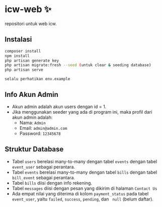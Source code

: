 # icw-web ✨

repositori untuk web icw.

## Instalasi
```bash
composer install
npm install
php artisan generate key
php artisan migrate:fresh --seed (untuk clear & seeding database)
php artisan serve
```

```
selalu perhatikan env.example
```

## Info Akun Admin
* Akun admin adalah akun users dengan id = 1.
* Jika menggunakan seeder yang ada di program ini, maka profil dari akun admin adalah:
    * Nama: `Admin`
    * Email: `admin@admin.com`
    * Password: `12345678`

## Struktur Database
* Tabel `users` berelasi many-to-many dengan tabel `events`
    dengan tabel `event_user` sebagai perantara.
* Tabel `events` berelasi many-to-many dengan tabel `bills`
    dengan tabel `bill_event` sebagai perantara.
* Tabel `bills` diisi dengan info rekening.
* Tabel `messages` diisi dengan pesan yang dikirim di halaman `Contact Us`
* Ada empat nilai yang diterima di kolom `payment_status` pada tabel `event_user`,
    yaitu `failed`, `success`, `pending`, dan ` null` (belum daftar).
